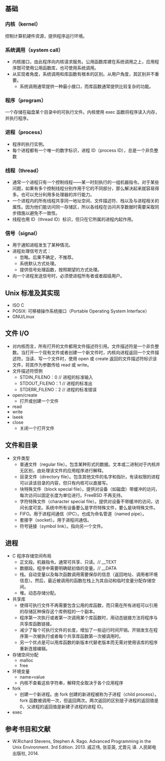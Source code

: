 ## 基础

### 内核（kernel）

控制计算机硬件资源，提供程序运行环境。

### 系统调用（system call）

- 内核接口，由此程序向内核请求服务。公用函数库建在系统调用之上，应用程序既可使用公用函数库，也可使用系统调用。
- 从实现者角度，系统调用和库函数有根本的区别。从用户角度，其区别并不重要。
  - 系统调用通常提供一种最小接口，而库函数通常提供比较复杂的功能。

### 程序（program）

一个存储在磁盘某个目录中的可执行文件。内核使用 exec 函数将程序读入内存，并执行程序。

### 进程（process）

- 程序的执行实例。
- 每个进程都有一个唯一的数字标识，进程 ID（process ID），总是一个非负整数

### 线程（thread）

- 通常一个进程只有一个控制线程——某一时刻执行的一组机器指令。对于某些问题，如果有多个控制线程分别作用于它的不同部分，那么解决起来就容易得多。也可以充分利用多处理器的并行能力。
- 一个进程内的所有线程共享同一地址空间、文件描述符、栈以及与进程相关的属性。因为他们能访问同一存储区，所以各线程在访问共享数据时需要采取同步措施以避免不一致性。
- 线程也用 ID（thread ID）标识，但只在它所属的进程内起作用。

### 信号（signal）

- 用于通知进程发生了某种情况。
- 进程处理信号方式：
  - 忽略。后果不确定，不推荐。
  - 系统默认方式处理。
  - 提供信号处理函数，按照期望的方式处理。
- 向一个进程发送信号时，必须使进程所有者或者超级用户。

## Unix 标准及其实现

- ISO C
- POSIX: 可移植操作系统接口（Portable Operating System Interface）
- GNU/Linux

## 文件 I/O

- 对内核而言，所有打开的文件都用文件描述符引用。文件描述符是一个非负整数。当打开一个现有文件或者创建一个新文件时，内核向进程返回一个文件描述符。当读、写一个文件时，使用 open 或 create 返回的文件描述符标识该文件，将其作为参数传给 read 或 write。
- 文件描述符惯例
  - STDIN_FILENO：0 // 进程的标准输入
  - STDOUT_FILENO：1 // 进程的标准出
  - STDERR_FILENO：2 // 进程的标准错误
- open/create
  - 打开或创建一个文件
- read
- write
- lseek
- close
  - 关闭一个打开文件

## 文件和目录

- 文件类型
  - 普通文件（regular file）。包含某种形式的数据。文本或二进制对于内核并无区别，由处理该文件的应用程序进行解释。
  - 目录文件（directory file）。包含其他文件的名字和指针。有读权限的进程可以读该目录的内容，但只有内核可以直接写。
  - 块特殊文件（block special file）。提供对设备（如磁盘）带缓冲的访问，每次访问以固定长度为单位进行。FreeBSD 不再支持。
  - 字符特殊文件（character special file）。提供对设备不带缓冲的访问，访问长度可变。系统中所有设备要么是字符特殊文件，要么是块特殊文件。
  - FIFO。用于进程间通信（IPC）。也成为命名管道（named pipe）。
  - 套接字（socket）。用于进程间通信。
  - 符号链接（symbol link）。指向另一个文件。

## 进程

- C 程序存储空间布局
  - 正文段。机器指令。通常可共享、只读。// \_\_TEXT
  - 数据段。程序中需要明确赋初值的变量。// \_\_DATA
  - 栈。自动变量以及每次函数调用需要保存的信息（返回地址、调用者环境信息）。然后，最近被调用的函数在栈上为其自动和临时变量分配存储空间。
  - 堆。动态存储分配。
- 共享库
  - 使得可执行文件不再需要包含公用的库函数，而只需在所有进程可以引用的存储区种保存这个库例程的一个副本。
  - 程序第一次执行或者第一次调用某个库函数时，用动态链接方法将程序与共享库函数链接。
  - 减少了每个可执行文件的长度，增加了一些运行时间开销。开销发生在程序第一次被执行或者每个共享库函数第一次被调用时。
  - 另一个优点是可以用库函数的新版本代替老版本而无需对使用该库的程序重新连接编辑。
- 存储空间分配
  - malloc
  - free
- 环境变量
  - name=value
  - 内核不查看这些字符串，解释完全取决于各个应用程序
- fork
  - 创建一个新进程。由 fork 创建的新进程被称为子进程（child process）。fork 函数被调用一次，但返回两次。两次返回的区别是子进程的返回值是 0，父进程的返回值是新建子进程的进程 ID。
- exec

## 参考书目和文献

- W.Richard Stevens, Stephen A. Rago. Advanced Programming in the Unix Environment. 3rd Edition. 2013. 戚正伟, 张亚英, 尤晋元 译. 人民邮电出版社, 2014.
